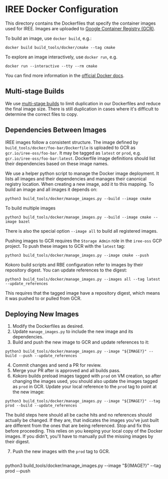 # IREE Docker Configuration

This directory contains the Dockerfiles that specify the container images used
for IREE. Images are uploaded to
[Google Container Registry (GCR)](https://cloud.google.com/container-registry).

To build an image, use `docker build`, e.g.:

```shell
docker build build_tools/docker/cmake --tag cmake
```

To explore an image interactively, use `docker run`, e.g.

```shell
docker run --interactive --tty --rm cmake
```

You can find more information in the
[official Docker docs](https://docs.docker.com/get-started/overview/).


## Multi-stage Builds

We use
[multi-stage builds](https://docs.docker.com/develop/develop-images/multistage-build/)
to limit duplication in our Dockerfiles and reduce the final image size. There
is still duplication in cases where it's difficult to determine the correct
files to copy.


## Dependencies Between Images

IREE images follow a consistent structure. The image defined by
`build_tools/docker/foo-bar/Dockerfile` is uploaded to GCR as
`gcr.io/iree-oss/foo-bar`. It may be tagged as `latest` or `prod`, e.g.
`gcr.io/iree-oss/foo-bar:latest`. Dockerfile image definitions should list their
dependencies based on these image names.

We use a helper python script to manage the Docker image deployment. It lists
all images and their dependencies and manages their canonical registry
location. When creating a new image, add it to this mapping. To build an image
and all images it depends on:

```shell
python3 build_tools/docker/manage_images.py --build --image cmake
```

To build multiple images

```shell
python3 build_tools/docker/manage_images.py --build --image cmake --image bazel
```

There is also the special option `--image all` to build all registered images.

Pushing images to GCR requires the `Storage Admin` role in the `iree-oss` GCP
project. To push these images to GCR with the `latest` tag:

```shell
python3 build_tools/docker/manage_images.py --image cmake --push
```

Kokoro build scripts and RBE configuration refer to images by their repository
digest. You can update references to the digest:

```shell
python3 build_tools/docker/manage_images.py --images all --tag latest --update_references
```

This requires that the tagged image have a repository digest, which means it was
pushed to or pulled from GCR.


## Deploying New Images

1. Modify the Dockerfiles as desired.
2. Update `manage_images.py` to include the new image and its dependencies.
3. Build and push the new image to GCR and update references to it:

  ```shell
  python3 build_tools/docker/manage_images.py --image "${IMAGE?}" --build --push --update_references
  ```

4. Commit changes and send a PR for review.
5. Merge your PR after is approved and all builds pass.
6. Kokoro builds preload images tagged with `prod` on VM creation, so after
   changing the images used, you should also update the images tagged as `prod`
   in GCR. Update your local reference to the `prod` tag to point at the new
   image:

  ```shell
  python3 build_tools/docker/manage_images.py --image "${IMAGE?}" --tag prod --build --update_references
  ```

  The build steps here should all be cache hits and no references should
  actually be changed. If they are, that indicates the images you've just built
  are different from the ones that are being referenced. Stop and fix this
  before proceeding. This relies on you keeping your local copy of the Docker
  images. If you didn't, you'll have to manually pull the missing images by
  their digest.

7. Push the new images with the `prod` tag to GCR.

   ```shell
  python3 build_tools/docker/manage_images.py --image "${IMAGE?}" --tag prod --push
  ```
